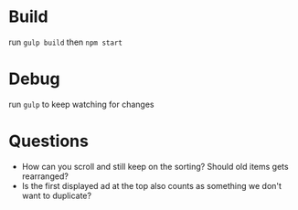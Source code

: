 
Build
====
run `gulp build`
then `npm start`

Debug
====
run `gulp` to keep watching for changes

Questions
====

* How can you scroll and still keep on the sorting? Should old items gets rearranged?
* Is the first displayed ad at the top also counts as something we don't want to duplicate?